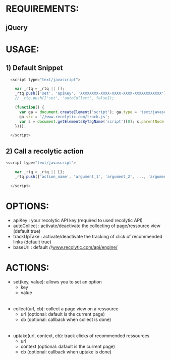 
# REQUIREMENTS:
## jQuery


# USAGE:
## 1) Default Snippet
```javascript
  <script type="text/javascript">

    var _rtq = _rtq || [];
    _rtq.push(['set', 'apiKey', 'XXXXXXXX-XXXX-XXXX-XXXX-XXXXXXXXXXXX']);
    // _rtq.push(['set', 'autoCollect', false]);

    (function() {
      var ga = document.createElement('script'); ga.type = 'text/javascript'; ga.async = true;
      ga.src = '//www.recolytic.com/track.js';
      var s = document.getElementsByTagName('script')[0]; s.parentNode.insertBefore(ga, s);
    })();

  </script>
```

## 2) Call a recolytic action
```javascript
<script type="text/javascript">

    var _rtq = _rtq || [];
    _rtq.push(['action_name', 'argument_1', 'argument_2', ..., 'argument_n']);

  </script>
```

# OPTIONS:
* apiKey       : your recolytic API key (required to used recolytic API)
* autoCollect  : activate/deactivate the collecting of page/ressource view (default true)
* trackUpTake  : activate/deactivate the tracking of click of recommended links  (default true)
* baseUrl      : default //www.recolytic.com/api/engine/


# ACTIONS:
* set(key, value): allows you to set an option
    * key
    * value
<br /><br /><br />
* collect(url, cb): collect a page view on a ressource
    * url (optional: dafault is the current page)
    * cb (optional: callback when collect is done)
<br /><br /><br />
* uptake(url, context, cb): track clicks of recommended ressources
    * url
    * context (optional: dafault is the current page)
    * cb (optional: callback when uptake is done)

